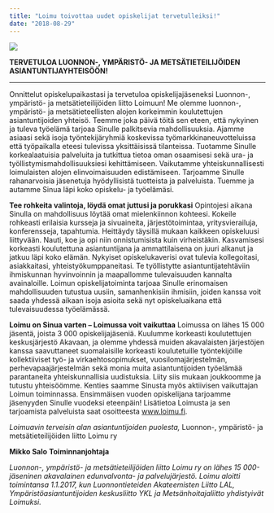 ```yaml
---
title: "Loimu toivottaa uudet opiskelijat tervetulleiksi!"
date: "2018-08-29"
---
```


![](http://gdurl.com/IfZo)

**TERVETULOA LUONNON-, YMPÄRISTÖ- JA METSÄTIETEILIJÖIDEN ASIANTUNTIJAYHTEISÖÖN!**

* * *

Onnittelut opiskelupaikastasi ja tervetuloa opiskelijajäseneksi Luonnon-, ympäristö- ja metsätieteilijöiden liitto Loimuun! Me olemme luonnon-, ympäristö- ja metsätieteellisten alojen korkeimmin koulutettujen asiantuntijoiden yhteisö. Teemme joka päivä töitä sen eteen, että nykyinen ja tuleva työelämä tarjoaa Sinulle palkitsevia mahdollisuuksia. Ajamme asiaasi sekä isoja työntekijäryhmiä koskevissa työmarkkinaneuvotteluissa että työpaikalla eteesi tulevissa yksittäisissä tilanteissa. Tuotamme Sinulle korkealaatuisia palveluita ja tutkittua tietoa oman osaamisesi sekä ura- ja työllistymismahdollisuuksiesi kehittämiseen. Vaikutamme yhteiskunnallisesti loimulaisten alojen elinvoimaisuuden edistämiseen. Tarjoamme Sinulle rahanarvoisia jäsenetuja hyödyllisistä tuotteista ja palveluista. Tuemme ja autamme Sinua läpi koko opiskelu- ja työelämäsi.

**Tee rohkeita valintoja, löydä omat juttusi ja porukkasi** Opintojesi aikana Sinulla on mahdollisuus löytää omat mielenkiinnon kohteesi. Kokeile rohkeasti erilaisia kursseja ja sivuaineita, järjestötoimintaa, yritysvierailuja, konferensseja, tapahtumia. Heittäydy täysillä mukaan kaikkeen opiskeluusi liittyvään. Nauti, koe ja opi niin onnistumisista kuin virheistäkin. Kasvamisesi korkeasti koulutettuna asiantuntijana ja ammattilaisena on juuri alkanut ja jatkuu läpi koko elämän. Nykyiset opiskelukaverisi ovat tulevia kollegoitasi, asiakkaitasi, yhteistyökumppaneitasi. Te työllistytte asiantuntijatehtäviin ihmiskunnan hyvinvoinnin ja maapallomme tulevaisuuden kannalta avainaloille. Loimun opiskelijatoiminta tarjoaa Sinulle erinomaisen mahdollisuuden tutustua uusiin, samanhenkisiin ihmisiin, joiden kanssa voit saada yhdessä aikaan isoja asioita sekä nyt opiskeluaikana että tulevaisuudessa työelämässä.

**Loimu on Sinua varten – Loimussa voit vaikuttaa** Loimussa on lähes 15 000 jäsentä, joista 3 000 opiskelijajäseniä. Kuulumme korkeasti koulutettujen keskusjärjestö Akavaan, ja olemme yhdessä muiden akavalaisten järjestöjen kanssa saavuttaneet suomalaisille korkeasti koulutetuille työntekijöille kollektiiviset työ- ja virkaehtosopimukset, vuosilomajärjestelmän, perhevapaajärjestelmän sekä monia muita asiantuntijoiden työelämää parantaneita yhteiskunnallisia uudistuksia. Liity siis mukaan joukkoomme ja tutustu yhteisöömme. Kenties saamme Sinusta myös aktiivisen vaikuttajan Loimun toiminnassa. Ensimmäisen vuoden opiskelijana tarjoamme jäsenyyden Sinulle vuodeksi eteenpäin! Lisätietoa Loimusta ja sen tarjoamista palveluista saat osoitteesta www.loimu.fi.

_Loimuavin terveisin alan asiantuntijoiden puolesta,_ Luonnon-, ympäristö- ja metsätieteilijöiden liitto Loimu ry

**Mikko Salo** **Toiminnanjohtaja**

_Luonnon-, ympäristö- ja metsätieteilijöiden liitto Loimu ry on lähes 15 000-jäseninen akavalainen edunvalvonta- ja palvelujärjestö. Loimu aloitti toimintansa 1.1.2017, kun Luonnontieteiden Akateemisten Liitto LAL, Ympäristöasiantuntijoiden keskusliitto YKL ja Metsänhoitajaliitto yhdistyivät Loimuksi._
